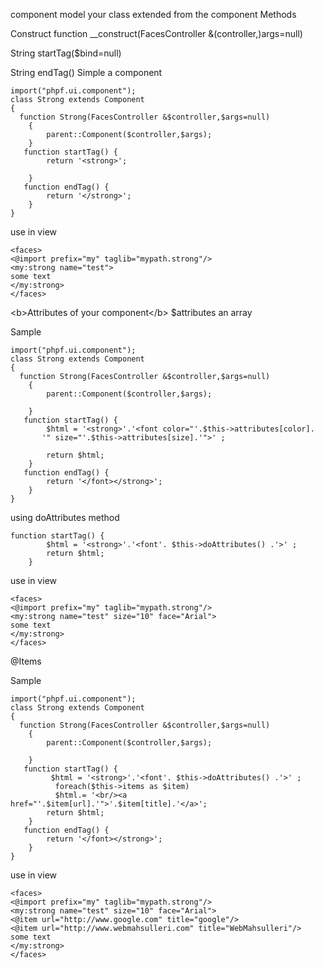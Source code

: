 component model your class extended from the component Methods

Construct function \_\_construct(FacesController
&\(controller,\)args=null)

String startTag($bind=null)

String endTag() Simple a component

    import("phpf.ui.component");
    class Strong extends Component
    {
      function Strong(FacesController &$controller,$args=null)
        {
            parent::Component($controller,$args);
        }
       function startTag() {
            return '<strong>';
            
        }
       function endTag() {
            return '</strong>';
        }
    }

use in view

    <faces>
    <@import prefix="my" taglib="mypath.strong"/>
    <my:strong name="test">
    some text
    </my:strong>
    </faces>

\<b\>Attributes of your component\</b\> $attributes an array

Sample

    import("phpf.ui.component");
    class Strong extends Component
    {
      function Strong(FacesController &$controller,$args=null)
        {
            parent::Component($controller,$args);
           
        }
       function startTag() {
            $html = '<strong>'.'<font color="'.$this->attributes[color].
           '" size="'.$this->attributes[size].'">' ;
              
            return $html;
        }
       function endTag() {
            return '</font></strong>';
        }
    }

using doAttributes method

    function startTag() {
            $html = '<strong>'.'<font'. $this->doAttributes() .'>' ;
            return $html;
        }

use in view

    <faces>
    <@import prefix="my" taglib="mypath.strong"/>
    <my:strong name="test" size="10" face="Arial">
    some text
    </my:strong>
    </faces>

@Items

Sample

    import("phpf.ui.component");
    class Strong extends Component
    {
      function Strong(FacesController &$controller,$args=null)
        {
            parent::Component($controller,$args);
           
        }
       function startTag() {
             $html = '<strong>'.'<font'. $this->doAttributes() .'>' ;
              foreach($this->items as $item)
              $html.= '<br/><a href="'.$item[url].'">'.$item[title].'</a>';          
            return $html;
        }
       function endTag() {
            return '</font></strong>';
        }
    }

use in view

    <faces>
    <@import prefix="my" taglib="mypath.strong"/>
    <my:strong name="test" size="10" face="Arial">
    <@item url="http://www.google.com" title="google"/>
    <@item url="http://www.webmahsulleri.com" title="WebMahsulleri"/>
    some text
    </my:strong>
    </faces>
